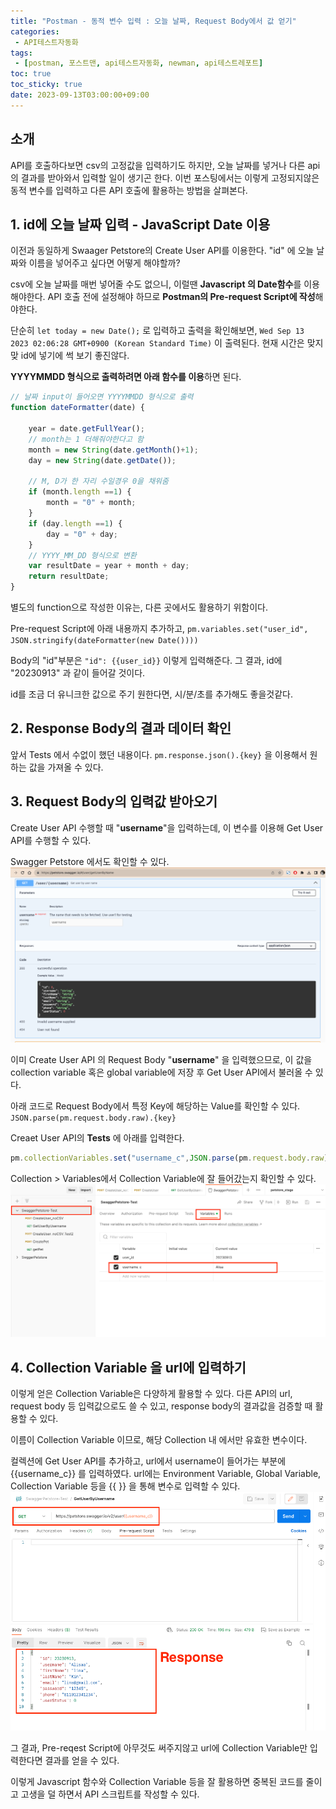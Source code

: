 ```yaml
---
title: "Postman - 동적 변수 입력 : 오늘 날짜, Request Body에서 값 얻기"
categories:
 - API테스트자동화
tags:
 - [postman, 포스트맨, api테스트자동화, newman, api테스트레포트]
toc: true
toc_sticky: true
date: 2023-09-13T03:00:00+09:00
---
```


## 소개

API를 호출하다보면 csv의 고정값을 입력하기도 하지만,
오늘 날짜를 넣거나 다른 api의 결과를 받아와서 입력할 일이 생기곤 한다.
이번 포스팅에서는 이렇게 고정되지않은 동적 변수를 입력하고 다른 API 호출에 활용하는 방법을 살펴본다.


## 1. id에 오늘 날짜 입력 - JavaScript Date 이용

이전과 동일하게 Swaager Petstore의 Create User API를 이용한다.
"id" 에 오늘 날짜와 이름을 넣어주고 싶다면 어떻게 해야할까?

csv에 오늘 날짜를 매번 넣어줄 수도 없으니, 이럴땐 **Javascript 의 Date함수**를 이용해야한다.
API 호출 전에 설정해야 하므로 **Postman의 Pre-request Script에 작성**해야한다.

단순히 `let today = new Date();` 로 입력하고 출력을 확인해보면,
`Wed Sep 13 2023 02:06:28 GMT+0900 (Korean Standard Time)` 이 출력된다.
현재 시간은 맞지맞 id에 넣기에 썩 보기 좋진않다.

**YYYYMMDD 형식으로 출력하려면 아래 함수를 이용**하면 된다.
``` js
// 날짜 input이 들어오면 YYYYMMDD 형식으로 출력
function dateFormatter(date) {

    year = date.getFullYear();
    // month는 1 더해줘야한다고 함 
    month = new String(date.getMonth()+1);
    day = new String(date.getDate());

    // M, D가 한 자리 수일경우 0을 채워줌
    if (month.length ==1) {
        month = "0" + month;
    }
    if (day.length ==1) {
        day = "0" + day;
    }
    // YYYY_MM_DD 형식으로 변환
    var resultDate = year + month + day;
    return resultDate;
}
```

별도의 function으로 작성한 이유는, 다른 곳에서도 활용하기 위함이다.


Pre-request Script에 아래 내용까지 추가하고, 
 `pm.variables.set("user_id", JSON.stringify(dateFormatter(new Date())))`

Body의 "id"부분은 `"id": {{user_id}}` 이렇게 입력해준다.
그 결과, id에 "20230913" 과 같이 들어갈 것이다.

id를 조금 더 유니크한 값으로 주기 원한다면, 시/분/초를 추가해도 좋을것같다.


## 2. Response Body의 결과 데이터 확인

앞서 Tests 에서 수없이 했던 내용이다.
`pm.response.json().{key}` 을 이용해서 원하는 값을 가져올 수 있다.


## 3. Request Body의 입력값 받아오기

Create User API 수행할 때 "**username**"을 입력하는데, 이 변수를 이용해 Get User API를 수행할 수 있다.

Swagger Petstore 에서도 확인할 수 있다.
![postman_pre-test_01](/assets/images/postman_pre-test_01.png)

이미 Create User API 의 Request Body "**username**" 을 입력했으므로, 
이 값을 collection variable 혹은 global variable에 저장 후 Get User API에서 불러올 수 있다.

아래 코드로 Request Body에서 특정 Key에 해당하는 Value를 확인할 수 있다.
`JSON.parse(pm.request.body.raw).{key}`

Creaet User API의 **Tests** 에 아래를 입력한다.
```js
pm.collectionVariables.set("username_c",JSON.parse(pm.request.body.raw).username)
```

Collection > Variables에서 Collection Variable에 잘 들어갔는지 확인할 수 있다.
![postman_pre-test_02](/assets/images/postman_pre-test_02.png)


## 4. Collection Variable 을 url에 입력하기

이렇게 얻은 Collection Variable은 다양하게 활용할 수 있다.
다른 API의 url, request body 등 입력값으로도 쓸 수 있고,
response body의 결과값을 검증할 때 활용할 수 있다.

이름이 Collection Variable 이므로, 해당 Collection 내 에서만 유효한 변수이다.

컬렉션에 Get User API를 추가하고, url에서 username이 들어가는 부분에 {{username_c}} 를 입력하였다.
url에는 Environment Variable, Global Variable, Collection Variable 등을 {{ }} 을 통해 변수로 입력할 수 있다.
![postman_pre-test_03](/assets/images/postman_pre-test_03.png)

그 결과, Pre-reqest Script에 아무것도 써주지않고 url에 Collection Variable만 입력한다면 결과를 얻을 수 있다.

이렇게 Javascript 함수와 Collection Variable 등을 잘 활용하면 
중복된 코드를 줄이고 고생을 덜 하면서 API 스크립트를 작성할 수 있다.



